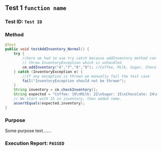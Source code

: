## Test 1 `function name`
### Test ID: `Test ID`
### Method
```java
@Test
public void testAddInventory_Normal() {
	try {
		//here we had to use try catch because addInventory method can
		// throw InventoryException which is unhandled
		cm.addInventory("4","7","0","9"); //Coffee, Milk, Sugar, Chocolate
	} catch (InventoryException e) {
		//If any exception is thrown we manually fail the test case
		fail("InventoryException should not be thrown");
	}
	String inventory = cm.checkInventory();
	String expected = "Coffee: 19\nMilk: 22\nSugar: 15\nChocolate: 24\n";
	// We start with 15 in inventory, then added some.
	assertEquals(expected,inventory);
}
```

### Purpose
Some purpose text.......

### Execution Report: `PASSED`
